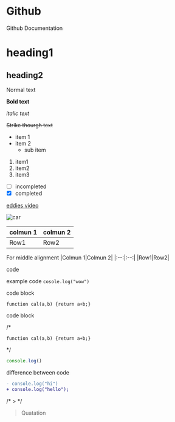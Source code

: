 # Github
Github Documentation

# heading1  <!-- # for heading -->
## heading2  <!-- space is also important -->
<!-- till heading 6 -->


Normal text

**Bold text**

*italic text*

~~Strike thourgh text~~


<!-- List -->
- item 1
- item 2
  - sub item

<!-- Odered List -->
1. item1
1. item2
1. item3

<!-- ChechBox -->
- [ ] incompleted
- [x] completed

<!-- Links -->
[eddies video](https://www.youtube.com/watch?v=yzeVMecydCE)

<!-- for image ![alter text](path of image) -->

![car](https://media4.giphy.com/media/sNUWF7fAUP2q4/giphy.gif?cid=ecf05e47wub02ui2s1tcorbrsxuhaabmmrlhupp6lx023d6z&rid=giphy.gif&ct=g)


<!-- Tables -->
|colmun 1|colmun 2|
|:--|:--|
|Row1|Row2|

For middle alignment
|Colmun 1|Colmun 2|
|:--:|:--:|
|Row1|Row2|


code 

example code `cosole.log("wow")`

code block
```
function cal(a,b) {return a+b;}
```

code block

/*
```js(language over here for color)
function cal(a,b) {return a+b;}
```
*/

```js 
console.log()
```

difference between code
```diff
- console.log("hi")
+ console.log("hello");
```

/* > */

> Quatation
